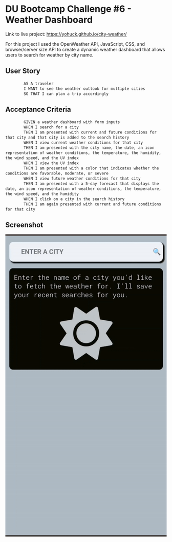# DU Bootcamp Challenge #6 - Weather Dashboard

Link to live project: https://yohuck.github.io/city-weather/

For this project I used the OpenWeather API, JavaScript, CSS, and browser/server size API to create a dynamic weather dashboard that allows users to search for weather by city name. 

## User Story
            AS A traveler
            I WANT to see the weather outlook for multiple cities
            SO THAT I can plan a trip accordingly

## Acceptance Criteria
            GIVEN a weather dashboard with form inputs
            WHEN I search for a city
            THEN I am presented with current and future conditions for that city and that city is added to the search history
            WHEN I view current weather conditions for that city
            THEN I am presented with the city name, the date, an icon representation of weather conditions, the temperature, the humidity, the wind speed, and the UV index
            WHEN I view the UV index
            THEN I am presented with a color that indicates whether the conditions are favorable, moderate, or severe
            WHEN I view future weather conditions for that city
            THEN I am presented with a 5-day forecast that displays the date, an icon representation of weather conditions, the temperature, the wind speed, and the humidity
            WHEN I click on a city in the search history
            THEN I am again presented with current and future conditions for that city

## Screenshot

![application screenshot](./resources/screenrecording_weather.gif "Application Screen recording")